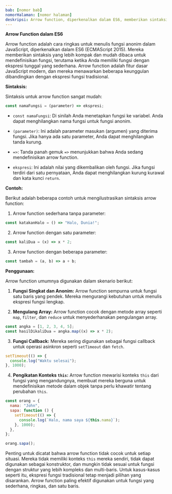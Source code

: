 ```yaml
---
bab: [nomor bab]
nomorHalaman: [nomor halaman]
deskripsi: Arrow function, diperkenalkan dalam ES6, memberikan sintaksis ringkas untuk mendefinisikan fungsi dalam JavaScript. Mereka ideal untuk fungsi-fungsi pendek dengan satu ekspresi, dan menawarkan kesederhanaan dan kejelasan, sering digunakan untuk mengulangi array dan mendefinisikan fungsi callback yang kompak. Arrow function dikenal karena efisiensinya dan kemudahan dibaca.
---
```


**Arrow Function dalam ES6**

Arrow function adalah cara ringkas untuk menulis fungsi anonim dalam JavaScript, diperkenalkan dalam ES6 (ECMAScript 2015). Mereka memberikan sintaksis yang lebih kompak dan mudah dibaca untuk mendefinisikan fungsi, terutama ketika Anda memiliki fungsi dengan ekspresi tunggal yang sederhana. Arrow function adalah fitur dasar JavaScript modern, dan mereka menawarkan beberapa keunggulan dibandingkan dengan ekspresi fungsi tradisional.

**Sintaksis:**

Sintaksis untuk arrow function sangat mudah:

```javascript
const namaFungsi = (parameter) => ekspresi;
```

- `const namaFungsi`: Di sinilah Anda menetapkan fungsi ke variabel. Anda dapat menghilangkan nama fungsi untuk fungsi anonim.

- `(parameter)`: Ini adalah parameter masukan (argumen) yang diterima fungsi. Jika hanya ada satu parameter, Anda dapat menghilangkan tanda kurung.

- `=>`: Tanda panah gemuk `=>` menunjukkan bahwa Anda sedang mendefinisikan arrow function.

- `ekspresi`: Ini adalah nilai yang dikembalikan oleh fungsi. Jika fungsi terdiri dari satu pernyataan, Anda dapat menghilangkan kurung kurawal dan kata kunci `return`.

**Contoh:**

Berikut adalah beberapa contoh untuk mengilustrasikan sintaksis arrow function:

1. Arrow function sederhana tanpa parameter:

```javascript
const katakanHalo = () => "Halo, Dunia!";
```

2. Arrow function dengan satu parameter:

```javascript
const kaliDua = (x) => x * 2;
```

3. Arrow function dengan beberapa parameter:

```javascript
const tambah = (a, b) => a + b;
```

**Penggunaan:**

Arrow function umumnya digunakan dalam skenario berikut:

1. **Fungsi Singkat dan Anonim:** Arrow function sempurna untuk fungsi satu baris yang pendek. Mereka mengurangi kebutuhan untuk menulis ekspresi fungsi lengkap.

2. **Mengulang Array:** Arrow function cocok dengan metode array seperti `map`, `filter`, dan `reduce` untuk menyederhanakan pengulangan array.

```javascript
const angka = [1, 2, 3, 4, 5];
const hasilDikaliDua = angka.map((x) => x * 2);
```

3. **Fungsi Callback:** Mereka sering digunakan sebagai fungsi callback untuk operasi asinkron seperti `setTimeout` dan `fetch`.

```javascript
setTimeout(() => {
  console.log("Waktu selesai");
}, 1000);
```

4. **Pengikatan Konteks `this`:** Arrow function mewarisi konteks `this` dari fungsi yang mengandungnya, membuat mereka berguna untuk mendefinisikan metode dalam objek tanpa perlu khawatir tentang perubahan `this`.

```javascript
const orang = {
  nama: "John",
  sapa: function () {
    setTimeout(() => {
      console.log(`Halo, nama saya ${this.nama}`);
    }, 1000);
  },
};

orang.sapa();
```

Penting untuk dicatat bahwa arrow function tidak cocok untuk setiap situasi. Mereka tidak memiliki konteks `this` mereka sendiri, tidak dapat digunakan sebagai konstruktor, dan mungkin tidak sesuai untuk fungsi dengan struktur yang lebih kompleks dan multi-baris. Untuk kasus-kasus seperti itu, ekspresi fungsi tradisional tetap menjadi pilihan yang disarankan. Arrow function paling efektif digunakan untuk fungsi yang sederhana, ringkas, dan satu baris.
